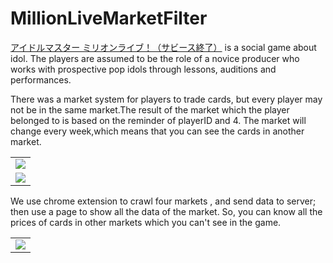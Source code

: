 MillionLiveMarketFilter
====
[アイドルマスター ミリオンライブ！（サビース終了）](https://www.bandainamcoent.co.jp/cs/list/idolmaster/million_live/) is a social game about idol. The players are assumed to be the role of a novice producer who works with prospective pop idols through lessons, auditions and performances.


There was a market system for players to trade cards, but every player may not be in the same market.The result of the market which the player belonged to is based on the reminder of playerID and 4. 
The market will change every week,which means that you can see the cards in another market.
<table border="0">
    <tr>
        <td border=0>
            <a href="https://i.imgur.com/22VAj4d.jpg">
                <img src="https://i.imgur.com/22VAj4d.jpg">
            </a>
        </td>
    </tr>
    <tr>
        <td border=0>
            <a href="https://i.imgur.com/1GS0E6Y.jpg">
                <img src="https://i.imgur.com/1GS0E6Y.jpg">
            </a>
        </td>
    </tr>
</table>

We use chrome extension to crawl four markets , and send data to server; then use a page to show all the data of the market. So, you can know all the prices of cards in other markets which you can't see in the game.

<table border="0">
    <tr>
        <td border=0>
            <a href="https://i.imgur.com/A8rg0ou.jpg">
                <img src="https://i.imgur.com/A8rg0ou.jpg">
            </a>
        </td>
    </tr>
</table>
